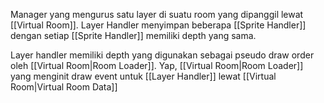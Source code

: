 Manager yang mengurus satu layer di suatu room yang dipanggil lewat [[Virtual Room]]. Layer Handler menyimpan beberapa [[Sprite Handler]] dengan setiap [[Sprite Handler]] memiliki depth yang sama.

Layer handler memiliki depth yang digunakan sebagai pseudo draw order oleh [[Virtual Room|Room Loader]]. Yap, [[Virtual Room|Room Loader]] yang menginit draw event untuk [[Layer Handler]] lewat [[Virtual Room|Virtual Room Data]] 